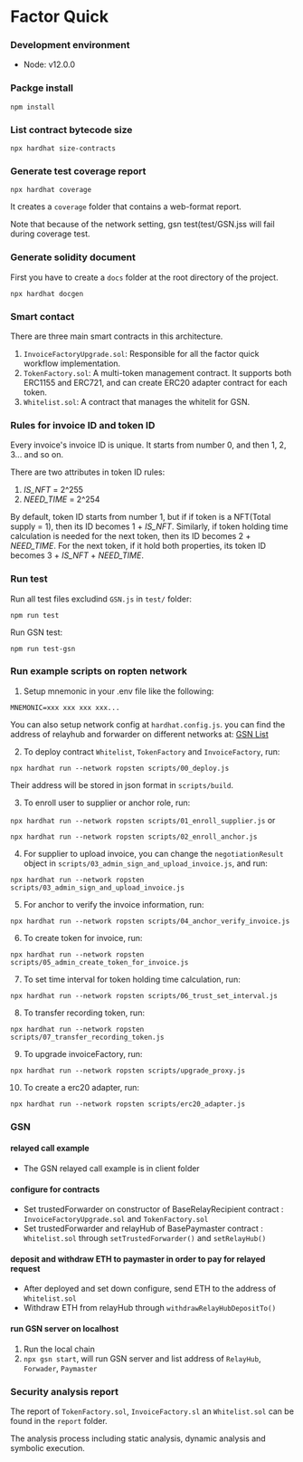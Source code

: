 # Factor Quick 

### Development environment
* Node: v12.0.0

### Packge install
`npm install`

### List contract bytecode size
`npx hardhat size-contracts`

### Generate test coverage report
`npx hardhat coverage` 

It creates a `coverage` folder that contains a web-format report.

Note that because of the network setting, gsn test(test/GSN.jss  will fail during coverage test. 

### Generate solidity document
First you have to create a `docs` folder at the root directory of the project.

`npx hardhat docgen`

### Smart contact
There are three main smart contracts in this architecture.
1. `InvoiceFactoryUpgrade.sol`: Responsible for all the factor quick workflow implementation.
2. `TokenFactory.sol`: A multi-token management contract. It supports both ERC1155 and ERC721, and can create
ERC20 adapter contract for each token.
3. `Whitelist.sol`: A contract that manages the whitelit for GSN.


### Rules for invoice ID and token ID
Every invoice's invoice ID is unique. It starts from number 0, and then 1, 2, 3... and so on.

There are two attributes in token ID rules:
1. *IS_NFT* = 2^255
2. *NEED_TIME* = 2^254

By default, token ID starts from number 1, but if if token is a NFT(Total supply = 1), then its ID becomes 1 + *IS_NFT*.
Similarly, if token holding time calculation is needed for the next token, then its ID becomes 2 + *NEED_TIME*.
For the next token, if it hold both properties, its token ID becomes 3 + *IS_NFT* + *NEED_TIME*.

### Run test

Run all test files excludind `GSN.js` in `test/` folder:

`npm run test`

Run GSN test:

`npm run test-gsn`

### Run example scripts on ropten network
1. Setup mnemonic in your .env file like the following: 
```
MNEMONIC=xxx xxx xxx xxx...
```

You can also setup network config at `hardhat.config.js`.
you can find the address of relayhub and forwarder on different networks at: [GSN List](https://docs.opengsn.org/contracts/addresses.html#ethereum)

2. To deploy contract `Whitelist`, `TokenFactory` and `InvoiceFactory`, run:

`npx hardhat run --network ropsten scripts/00_deploy.js`

Their address will be stored in json format in `scripts/build`.

3. To enroll user to supplier or anchor role, run:

`npx hardhat run --network ropsten scripts/01_enroll_supplier.js` or

`npx hardhat run --network ropsten scripts/02_enroll_anchor.js`

4. For supplier to upload invoice, you can change the `negotiationResult` object in `scripts/03_admin_sign_and_upload_invoice.js`, and run:

`npx hardhat run --network ropsten scripts/03_admin_sign_and_upload_invoice.js`

5. For anchor to verify the invoice information, run: 

`npx hardhat run --network ropsten scripts/04_anchor_verify_invoice.js`

6. To create token for invoice, run:

`npx hardhat run --network ropsten scripts/05_admin_create_token_for_invoice.js`

7. To set time interval for token holding time calculation, run:

`npx hardhat run --network ropsten scripts/06_trust_set_interval.js`

8. To transfer recording token, run:

`npx hardhat run --network ropsten scripts/07_transfer_recording_token.js`

9. To upgrade invoiceFactory, run:

`npx hardhat run --network ropsten scripts/upgrade_proxy.js`

10. To create a erc20 adapter, run:

`npx hardhat run --network ropsten scripts/erc20_adapter.js`

### GSN

#### relayed call example
- The GSN relayed call example is in client folder

#### configure for contracts 
- Set trustedForwarder on constructor of BaseRelayRecipient contract : `InvoiceFactoryUpgrade.sol` and `TokenFactory.sol`
- Set trustedForwarder and relayHub of BasePaymaster contract : `Whitelist.sol` through `setTrustedForwarder()` and `setRelayHub()`

#### deposit and withdraw ETH to paymaster in order to pay for relayed request
- After deployed and set down configure, send ETH to the address of `Whitelist.sol`
- Withdraw ETH from relayHub through `withdrawRelayHubDepositTo()`

#### run GSN server on localhost
1. Run the local chain
2. `npx gsn start`, will run GSN server and list address of `RelayHub`, `Forwader`, `Paymaster`

### Security analysis report

The report of `TokenFactory.sol`, `InvoiceFactory.sl` an `Whitelist.sol` can be found in the `report` folder.

The analysis process including static analysis, dynamic analysis and symbolic execution.
